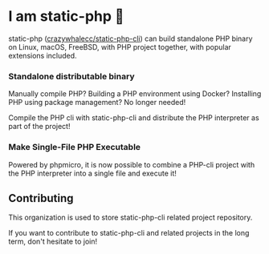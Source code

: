 # I am static-php 👋

static-php ([crazywhalecc/static-php-cli](https://github.com/crazywhalecc/static-php-cli)) can build standalone PHP binary on Linux, macOS, FreeBSD, with PHP project together, with popular extensions included.

### Standalone distributable binary

Manually compile PHP? Building a PHP environment using Docker? Installing PHP using package management? No longer needed!

Compile the PHP cli with static-php-cli and distribute the PHP interpreter as part of the project!

### Make Single-File PHP Executable

Powered by phpmicro, it is now possible to combine a PHP-cli project with the PHP interpreter into a single file and execute it!

## Contributing

This organization is used to store static-php-cli related project repository.

If you want to contribute to static-php-cli and related projects in the long term, don't hesitate to join!

<!--

**Here are some ideas to get you started:**

🙋‍♀️ A short introduction - what is your organization all about?
🌈 Contribution guidelines - how can the community get involved?
👩‍💻 Useful resources - where can the community find your docs? Is there anything else the community should know?
🍿 Fun facts - what does your team eat for breakfast?
🧙 Remember, you can do mighty things with the power of [Markdown](https://docs.github.com/github/writing-on-github/getting-started-with-writing-and-formatting-on-github/basic-writing-and-formatting-syntax)
-->
